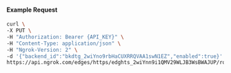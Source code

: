 <!-- Code generated for API Clients. DO NOT EDIT. -->

#### Example Request

```bash
curl \
-X PUT \
-H "Authorization: Bearer {API_KEY}" \
-H "Content-Type: application/json" \
-H "Ngrok-Version: 2" \
-d '{"backend_id":"bkdtg_2wiYno9rbHaCUXRRQVAA1swN1EZ","enabled":true}' \
https://api.ngrok.com/edges/https/edghts_2wiYnn9i1QMV29WLJB3WsBWAJUP/routes/edghtsrt_2wiYnpAZiyinD6bHtsClY1NPbxk/backend
```
